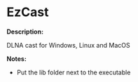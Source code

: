 # EzCast
<b>Description:</b>

DLNA cast for Windows, Linux and MacOS

<b>Notes:</b>

- Put the lib folder next to the executable
